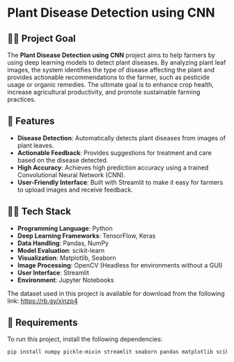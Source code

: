 # Plant Disease Detection using CNN

## 🧑‍🌾 Project Goal

The **Plant Disease Detection using CNN** project aims to help farmers by using deep learning models to detect plant diseases. By analyzing plant leaf images, the system identifies the type of disease affecting the plant and provides actionable recommendations to the farmer, such as pesticide usage or organic remedies. The ultimate goal is to enhance crop health, increase agricultural productivity, and promote sustainable farming practices.

## 🚀 Features

- **Disease Detection**: Automatically detects plant diseases from images of plant leaves.
- **Actionable Feedback**: Provides suggestions for treatment and care based on the disease detected.
- **High Accuracy**: Achieves high prediction accuracy using a trained Convolutional Neural Network (CNN).
- **User-Friendly Interface**: Built with Streamlit to make it easy for farmers to upload images and receive feedback.

## 🧑‍💻 Tech Stack

- **Programming Language**: Python
- **Deep Learning Frameworks**: TensorFlow, Keras
- **Data Handling**: Pandas, NumPy
- **Model Evaluation**: scikit-learn
- **Visualization**: Matplotlib, Seaborn
- **Image Processing**: OpenCV (Headless for environments without a GUI)
- **User Interface**: Streamlit
- **Environment**: Jupyter Notebooks

The dataset used in this project is available for download from the following link: https://rb.gy/xinzp4

## 🔧 Requirements

To run this project, install the following dependencies:

```bash
pip install numpy pickle-mixin streamlit seaborn pandas matplotlib scikit-learn tensorflow keras opencv-python-headless



